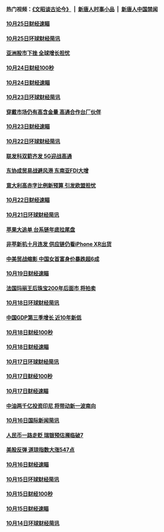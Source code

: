 #### 热门视频：[《文昭谈古论今》](https://github.com/gfw-breaker/wenzhao/blob/master/README.md?t=10260333) &nbsp;|&nbsp; [新唐人时事小品](https://github.com/gfw-breaker/ntdtv-comedy/blob/master/README.md?t=10260333) &nbsp;|&nbsp; [新唐人中国禁闻](https://github.com/gfw-breaker/ntdtv-news/blob/master/README.md?t=10260333)

#### [10月25日财经速瞄](../pages/news208/a1396828.md?t=10260333) 

#### [10月25日环球财经简讯](../pages/news208/a1396771.md?t=10260333) 

#### [亚洲股市下挫 全球增长担忧](../pages/news208/a1396757.md?t=10260333) 

#### [10月24日财经100秒](../pages/news208/a1396750.md?t=10260333) 

#### [10月24日财经速瞄](../pages/news208/a1396676.md?t=10260333) 

#### [10月23日环球财经简讯](../pages/news208/a1396638.md?t=10260333) 

#### [穿戴市场仍有高含金量 高通合作台厂伙伴](../pages/news208/a1396618.md?t=10260333) 

#### [10月23日财经速瞄](../pages/news208/a1396523.md?t=10260333) 

#### [10月22日环球财经简讯](../pages/news208/a1396479.md?t=10260333) 

#### [联发科双箭齐发 5G迎战高通](../pages/news208/a1396463.md?t=10260333) 

#### [东协成贸易战避风港 东南亚FDI大增](../pages/news208/a1396462.md?t=10260333) 

#### [意大利高赤字比例新预算 引发欧盟担忧](../pages/news208/a1396344.md?t=10260333) 

#### [10月22日财经速瞄](../pages/news208/a1396383.md?t=10260333) 

#### [10月21日环球财经简讯](../pages/news208/a1396338.md?t=10260333) 

#### [苹果大追单 台系链年底拉尾盘](../pages/news208/a1396320.md?t=10260333) 

#### [非苹新机十月连发 供应链仍看iPhone XR出货](../pages/news208/a1396220.md?t=10260333) 

#### [中美贸战缩影 中国女首富身价暴跌超6成](../pages/news208/a1396150.md?t=10260333) 

#### [10月19日财经速瞄](../pages/news208/a1396078.md?t=10260333) 

#### [法国玛丽王后珠宝200年后面市 将拍卖](../pages/news208/a1396074.md?t=10260333) 

#### [10月18日环球财经简讯](../pages/news208/a1396037.md?t=10260333) 

#### [中国GDP第三季增长 近10年新低](../pages/news208/a1396032.md?t=10260333) 

#### [10月18日财经100秒](../pages/news208/a1396017.md?t=10260333) 

#### [10月18日财经速瞄](../pages/news208/a1395923.md?t=10260333) 

#### [10月17日环球财经简讯](../pages/news208/a1395879.md?t=10260333) 

#### [10月17日财经100秒](../pages/news208/a1395862.md?t=10260333) 

#### [10月17日财经速瞄](../pages/news208/a1395794.md?t=10260333) 

#### [中油两千亿投资印尼 将带动新一波南向](../pages/news208/a1395728.md?t=10260333) 

#### [10月16日国际新闻简讯](../pages/news208/a1395726.md?t=10260333) 

#### [人民币一路走贬 瑞银预估濒临破7](../pages/news208/a1395619.md?t=10260333) 

#### [美股反弹 道琼指数大涨547点](../pages/news208/a1395665.md?t=10260333) 

#### [10月16日财经速瞄](../pages/news208/a1395646.md?t=10260333) 

#### [10月15日环球财经简讯](../pages/news208/a1395588.md?t=10260333) 

#### [10月15日财经100秒](../pages/news208/a1395569.md?t=10260333) 

#### [10月15日财经速瞄](../pages/news208/a1395499.md?t=10260333) 

#### [10月14日环球财经简讯](../pages/news208/a1395446.md?t=10260333) 

